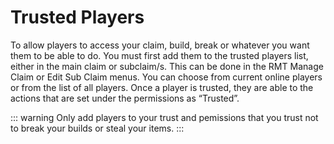 # Trusted Players

To allow players to access your claim, build, break or whatever you want them to be able to do. You must first add them to the trusted players list, either in the main claim or subclaim/s. 
This can be done in the RMT Manage Claim or Edit Sub Claim menus. You can choose from current online players or from the list of all players. Once a player is trusted, they are able to the actions that are set under the permissions as “Trusted”.

::: warning
Only add players to your trust and pemissions that you trust not to break your builds or steal your items.
:::